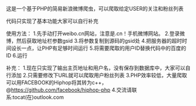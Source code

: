 这是一个基于PHP的简易新浪微博爬虫，可以爬取给定USER的关注和粉丝列表

代码只实现了基本功能大家可以自行补充

使用方法：
1.先手动打开weibo.cn网站，注意是.cn！手机微博网站。
2.登录微博，然后获取地址栏参数gsid
3.将参数复制到源码的gsid处
4.把服务器的超时时间设长一点，让PHP有足够时间运行
5.将需要爬取的用户ID替换代码中的百度的ID
6.运行

补充：
1.现在只实现了输出主页地址和用户名，没有保存到数据库中，大家可以自行添加
2.只需要修改下URL就可以爬取用户粉丝列表
3.PHP效率较低，大量爬取可以用FACEBOOK的Hiphop将其转为c++，@https://github.com/facebook/hiphop-php
4.交流请联系:tocat(在)outlook.com
